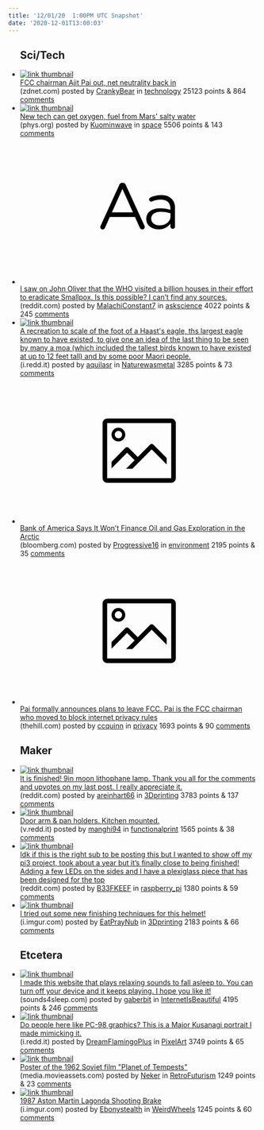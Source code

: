 ```yaml
---
title: '12/01/20  1:00PM UTC Snapshot'
date: '2020-12-01T13:00:03'
---
```

<ul>
<h2>Sci/Tech</h2>

<li><a href='https://www.zdnet.com/article/fcc-chairman-ajit-pai-out-net-neutrality-back-in/'><img src='https://b.thumbs.redditmedia.com/DPcWmtJbcgfICBP8z0sT24V-0dnwFgrxpQ2sgp_eUQw.jpg' alt='link thumbnail'></a><div><div class='linkTitle'><a href='https://www.zdnet.com/article/fcc-chairman-ajit-pai-out-net-neutrality-back-in/'>FCC chairman Ajit Pai out, net neutrality back in</a></div>(zdnet.com) posted by <a href='https://www.reddit.com/user/CrankyBear'>CrankyBear</a> in <a href='https://www.reddit.com/r/technology'>technology</a> 25123 points & 864 <a href='https://www.reddit.com/r/technology/comments/k45qwi/fcc_chairman_ajit_pai_out_net_neutrality_back_in/'>comments</a></div></li>

<li><a href='https://phys.org/news/2020-11-tech-oxygen-fuel-mars-salty.html'><img src='https://b.thumbs.redditmedia.com/SPIs635LfvSAXRqnRwqdfH3roaZ-SR0z59_tQYO4xug.jpg' alt='link thumbnail'></a><div><div class='linkTitle'><a href='https://phys.org/news/2020-11-tech-oxygen-fuel-mars-salty.html'>New tech can get oxygen, fuel from Mars' salty water</a></div>(phys.org) posted by <a href='https://www.reddit.com/user/Kuominwave'>Kuominwave</a> in <a href='https://www.reddit.com/r/space'>space</a> 5506 points & 143 <a href='https://www.reddit.com/r/space/comments/k45gn8/new_tech_can_get_oxygen_fuel_from_mars_salty_water/'>comments</a></div></li>

<li><a href='https://www.reddit.com/r/askscience/comments/k45yqz/i_saw_on_john_oliver_that_the_who_visited_a/'><svg version='1.1' viewBox='-34 -12 104 64' preserveAspectRatio='xMidYMid slice' xmlns='http://www.w3.org/2000/svg' xmlns:xlink='http://www.w3.org/1999/xlink'>
    <title>text link thumbnail</title>
    <path d='M12.19,8.84a1.45,1.45,0,0,0-1.4-1h-.12a1.46,1.46,0,0,0-1.42,1L1.14,26.56a1.29,1.29,0,0,0-.14.59,1,1,0,0,0,1,1,1.12,1.12,0,0,0,1.08-.77l2.08-4.65h11l2.08,4.59a1.24,1.24,0,0,0,1.12.83,1.08,1.08,0,0,0,1.08-1.08,1.64,1.64,0,0,0-.14-.57ZM6.08,20.71l4.59-10.22,4.6,10.22Z'>
    </path>
    <path d='M32.24,14.78A6.35,6.35,0,0,0,27.6,13.2a11.36,11.36,0,0,0-4.7,1,1,1,0,0,0-.58.89,1,1,0,0,0,.94.92,1.23,1.23,0,0,0,.39-.08,8.87,8.87,0,0,1,3.72-.81c2.7,0,4.28,1.33,4.28,3.92v.5a15.29,15.29,0,0,0-4.42-.61c-3.64,0-6.14,1.61-6.14,4.64v.05c0,2.95,2.7,4.48,5.37,4.48a6.29,6.29,0,0,0,5.19-2.48V26.9a1,1,0,0,0,1,1,1,1,0,0,0,1-1.06V19A5.71,5.71,0,0,0,32.24,14.78Zm-.56,7.7c0,2.28-2.17,3.89-4.81,3.89-1.94,0-3.61-1.06-3.61-2.86v-.06c0-1.8,1.5-3,4.2-3a15.2,15.2,0,0,1,4.22.61Z'>
    </path>
    </svg></a><div><div class='linkTitle'><a href='https://www.reddit.com/r/askscience/comments/k45yqz/i_saw_on_john_oliver_that_the_who_visited_a/'>I saw on John Oliver that the WHO visited a billion houses in their effort to eradicate Smallpox. Is this possible? I can’t find any sources.</a></div>(reddit.com) posted by <a href='https://www.reddit.com/user/MalachiConstant7'>MalachiConstant7</a> in <a href='https://www.reddit.com/r/askscience'>askscience</a> 4022 points & 245 <a href='https://www.reddit.com/r/askscience/comments/k45yqz/i_saw_on_john_oliver_that_the_who_visited_a/'>comments</a></div></li>

<li><a href='https://i.redd.it/ftpbs3nkkf261.jpg'><img src='https://b.thumbs.redditmedia.com/VD4OGRizbyG5h6IRa7Kio4j8WuVJtlppVSYBOcOufFs.jpg' alt='link thumbnail'></a><div><div class='linkTitle'><a href='https://i.redd.it/ftpbs3nkkf261.jpg'>A recreation to scale of the foot of a Haast's eagle, ths largest eagle known to have existed, to give one an idea of the last thing to be seen by many a moa (which included the tallest birds known to have existed at up to 12 feet tall) and by some poor Maori people.</a></div>(i.redd.it) posted by <a href='https://www.reddit.com/user/aquilasr'>aquilasr</a> in <a href='https://www.reddit.com/r/Naturewasmetal'>Naturewasmetal</a> 3285 points & 73 <a href='https://www.reddit.com/r/Naturewasmetal/comments/k43f3n/a_recreation_to_scale_of_the_foot_of_a_haasts/'>comments</a></div></li>

<li><a href='https://www.bloomberg.com/amp/news/articles/2020-11-30/bofa-says-it-won-t-finance-oil-and-gas-exploration-in-the-arctic#click=https://t.co/9yraZrDMvt'><svg version='1.1' viewBox='-34 -14 104 64' preserveAspectRatio='xMidYMid meet' xmlns='http://www.w3.org/2000/svg' xmlns:xlink='http://www.w3.org/1999/xlink'>
    <title>link thumbnail</title>
    <path d='M32,4H4A2,2,0,0,0,2,6V30a2,2,0,0,0,2,2H32a2,2,0,0,0,2-2V6A2,2,0,0,0,32,4ZM4,30V6H32V30Z'></path>
    <path d='M8.92,14a3,3,0,1,0-3-3A3,3,0,0,0,8.92,14Zm0-4.6A1.6,1.6,0,1,1,7.33,11,1.6,1.6,0,0,1,8.92,9.41Z'></path>
    <path d='M22.78,15.37l-5.4,5.4-4-4a1,1,0,0,0-1.41,0L5.92,22.9v2.83l6.79-6.79L16,22.18l-3.75,3.75H15l8.45-8.45L30,24V21.18l-5.81-5.81A1,1,0,0,0,22.78,15.37Z'></path>
    </svg></a><div><div class='linkTitle'><a href='https://www.bloomberg.com/amp/news/articles/2020-11-30/bofa-says-it-won-t-finance-oil-and-gas-exploration-in-the-arctic#click=https://t.co/9yraZrDMvt'>Bank of America Says It Won’t Finance Oil and Gas Exploration in the Arctic</a></div>(bloomberg.com) posted by <a href='https://www.reddit.com/user/Progressive16'>Progressive16</a> in <a href='https://www.reddit.com/r/environment'>environment</a> 2195 points & 35 <a href='https://www.reddit.com/r/environment/comments/k488c0/bank_of_america_says_it_wont_finance_oil_and_gas/'>comments</a></div></li>

<li><a href='https://thehill.com/policy/technology/527963-pai-formally-announces-plans-to-leave-fcc'><svg version='1.1' viewBox='-34 -14 104 64' preserveAspectRatio='xMidYMid meet' xmlns='http://www.w3.org/2000/svg' xmlns:xlink='http://www.w3.org/1999/xlink'>
    <title>link thumbnail</title>
    <path d='M32,4H4A2,2,0,0,0,2,6V30a2,2,0,0,0,2,2H32a2,2,0,0,0,2-2V6A2,2,0,0,0,32,4ZM4,30V6H32V30Z'></path>
    <path d='M8.92,14a3,3,0,1,0-3-3A3,3,0,0,0,8.92,14Zm0-4.6A1.6,1.6,0,1,1,7.33,11,1.6,1.6,0,0,1,8.92,9.41Z'></path>
    <path d='M22.78,15.37l-5.4,5.4-4-4a1,1,0,0,0-1.41,0L5.92,22.9v2.83l6.79-6.79L16,22.18l-3.75,3.75H15l8.45-8.45L30,24V21.18l-5.81-5.81A1,1,0,0,0,22.78,15.37Z'></path>
    </svg></a><div><div class='linkTitle'><a href='https://thehill.com/policy/technology/527963-pai-formally-announces-plans-to-leave-fcc'>Pai formally announces plans to leave FCC. Pai is the FCC chairman who moved to block internet privacy rules</a></div>(thehill.com) posted by <a href='https://www.reddit.com/user/ccquinn'>ccquinn</a> in <a href='https://www.reddit.com/r/privacy'>privacy</a> 1693 points & 90 <a href='https://www.reddit.com/r/privacy/comments/k3zzai/pai_formally_announces_plans_to_leave_fcc_pai_is/'>comments</a></div></li>

<h2>Maker</h2>

<li><a href='https://www.reddit.com/gallery/k482oa'><img src='https://b.thumbs.redditmedia.com/Lvtb43TasEFe2VpKJDXX1QnO3ng-SBngcR3_wcYuIxk.jpg' alt='link thumbnail'></a><div><div class='linkTitle'><a href='https://www.reddit.com/gallery/k482oa'>It is finished! 9in moon lithophane lamp. Thank you all for the comments and upvotes on my last post. I really appreciate it.</a></div>(reddit.com) posted by <a href='https://www.reddit.com/user/areinhart66'>areinhart66</a> in <a href='https://www.reddit.com/r/3Dprinting'>3Dprinting</a> 3783 points & 137 <a href='https://www.reddit.com/r/3Dprinting/comments/k482oa/it_is_finished_9in_moon_lithophane_lamp_thank_you/'>comments</a></div></li>

<li><a href='https://v.redd.it/xdlnwff6lg261'><img src='https://b.thumbs.redditmedia.com/3q9I494rFASgcgPeSqDlmizemg4Ec2q--SuSsdVyJ5M.jpg' alt='link thumbnail'></a><div><div class='linkTitle'><a href='https://v.redd.it/xdlnwff6lg261'>Door arm &amp; pan holders. Kitchen mounted.</a></div>(v.redd.it) posted by <a href='https://www.reddit.com/user/manghi94'>manghi94</a> in <a href='https://www.reddit.com/r/functionalprint'>functionalprint</a> 1565 points & 38 <a href='https://www.reddit.com/r/functionalprint/comments/k47qz6/door_arm_pan_holders_kitchen_mounted/'>comments</a></div></li>

<li><a href='https://www.reddit.com/gallery/k450hp'><img src='https://a.thumbs.redditmedia.com/y37puuAfXnnvK6n3VJTfLmpMtcj6JOWXT5z2LTQgzw8.jpg' alt='link thumbnail'></a><div><div class='linkTitle'><a href='https://www.reddit.com/gallery/k450hp'>Idk if this is the right sub to be posting this but I wanted to show off my pi3 project, took about a year but it’s finally close to being finished! Adding a few LEDs on the sides and I have a plexiglass piece that has been designed for the top</a></div>(reddit.com) posted by <a href='https://www.reddit.com/user/B33FKEEF'>B33FKEEF</a> in <a href='https://www.reddit.com/r/raspberry_pi'>raspberry_pi</a> 1380 points & 59 <a href='https://www.reddit.com/r/raspberry_pi/comments/k450hp/idk_if_this_is_the_right_sub_to_be_posting_this/'>comments</a></div></li>

<li><a href='https://i.imgur.com/JNfUQzl.jpg'><img src='https://b.thumbs.redditmedia.com/3df1AizUiBQD78R3FyM0IxBfR5H5E1SkV9vyxD1MnOU.jpg' alt='link thumbnail'></a><div><div class='linkTitle'><a href='https://i.imgur.com/JNfUQzl.jpg'>I tried out some new finishing techniques for this helmet!</a></div>(i.imgur.com) posted by <a href='https://www.reddit.com/user/EatPrayNub'>EatPrayNub</a> in <a href='https://www.reddit.com/r/3Dprinting'>3Dprinting</a> 2183 points & 66 <a href='https://www.reddit.com/r/3Dprinting/comments/k42wm7/i_tried_out_some_new_finishing_techniques_for/'>comments</a></div></li>

<h2>Etcetera</h2>

<li><a href='https://sounds4sleep.com'><img src='https://a.thumbs.redditmedia.com/ZWkU8PBFYamcHsTTKTvTNRBKobE29-3vZIJZOA5OZI4.jpg' alt='link thumbnail'></a><div><div class='linkTitle'><a href='https://sounds4sleep.com'>I made this website that plays relaxing sounds to fall asleep to. You can turn off your device and it keeps playing. I hope you like it!</a></div>(sounds4sleep.com) posted by <a href='https://www.reddit.com/user/gaberbit'>gaberbit</a> in <a href='https://www.reddit.com/r/InternetIsBeautiful'>InternetIsBeautiful</a> 4195 points & 246 <a href='https://www.reddit.com/r/InternetIsBeautiful/comments/k4aipi/i_made_this_website_that_plays_relaxing_sounds_to/'>comments</a></div></li>

<li><a href='https://i.redd.it/e0y1vdvljf261.png'><img src='https://b.thumbs.redditmedia.com/Wcvh0BTlIqgiEXAteE3egJlH9Sas3g06pwem-MykaeE.jpg' alt='link thumbnail'></a><div><div class='linkTitle'><a href='https://i.redd.it/e0y1vdvljf261.png'>Do people here like PC-98 graphics? This is a Major Kusanagi portrait I made mimicking it.</a></div>(i.redd.it) posted by <a href='https://www.reddit.com/user/DreamFlamingoPlus'>DreamFlamingoPlus</a> in <a href='https://www.reddit.com/r/PixelArt'>PixelArt</a> 3749 points & 65 <a href='https://www.reddit.com/r/PixelArt/comments/k43b29/do_people_here_like_pc98_graphics_this_is_a_major/'>comments</a></div></li>

<li><a href='https://media.movieassets.com/static/images/items/movies/posters/e02e9eae58d2d3ece8536eed4acdf8f1.jpg'><img src='https://b.thumbs.redditmedia.com/M4qwkyc7c4k5NImsU9f2vjpol_k1HBAZlV5S2EKlYGU.jpg' alt='link thumbnail'></a><div><div class='linkTitle'><a href='https://media.movieassets.com/static/images/items/movies/posters/e02e9eae58d2d3ece8536eed4acdf8f1.jpg'>Poster of the 1962 Soviet film "Planet of Tempests"</a></div>(media.movieassets.com) posted by <a href='https://www.reddit.com/user/Neker'>Neker</a> in <a href='https://www.reddit.com/r/RetroFuturism'>RetroFuturism</a> 1249 points & 23 <a href='https://www.reddit.com/r/RetroFuturism/comments/k45qnp/poster_of_the_1962_soviet_film_planet_of_tempests/'>comments</a></div></li>

<li><a href='https://i.imgur.com/ZlutBcX.png'><img src='https://b.thumbs.redditmedia.com/IXGhRVAjh-s72Jv_iEfYbu9AFY6n1M5K73VoA2RFHXc.jpg' alt='link thumbnail'></a><div><div class='linkTitle'><a href='https://i.imgur.com/ZlutBcX.png'>1987 Aston Martin Lagonda Shooting Brake</a></div>(i.imgur.com) posted by <a href='https://www.reddit.com/user/Ebonystealth'>Ebonystealth</a> in <a href='https://www.reddit.com/r/WeirdWheels'>WeirdWheels</a> 1245 points & 60 <a href='https://www.reddit.com/r/WeirdWheels/comments/k47xs6/1987_aston_martin_lagonda_shooting_brake/'>comments</a></div></li>

</ul>
